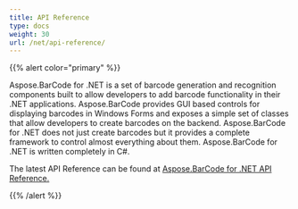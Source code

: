 ```yaml
---
title: API Reference
type: docs
weight: 30
url: /net/api-reference/
---
```


{{% alert color="primary" %}} 

Aspose.BarCode for .NET is a set of barcode generation and recognition components built to allow developers to add barcode functionality in their .NET applications. Aspose.BarCode provides GUI based controls for displaying barcodes in Windows Forms and exposes a simple set of classes that allow developers to create barcodes on the backend. Aspose.BarCode for .NET does not just create barcodes but it provides a complete framework to control almost everything about them. Aspose.BarCode for .NET is written completely in C#.

The latest API Reference can be found at [Aspose.BarCode for .NET API Reference.](https://reference.aspose.com/net/barcode)

{{% /alert %}}
